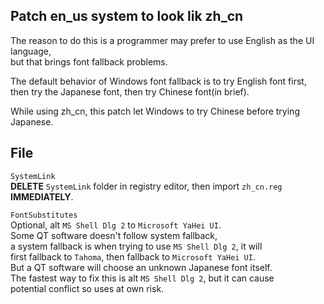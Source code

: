 ## Patch en_us system to look lik zh_cn
The reason to do this is a programmer may prefer to use English as the UI language,  
but that brings font fallback problems.

The default behavior of Windows font fallback is to try English font first,  
then try the Japanese font, then try Chinese font(in brief).

While using zh_cn, this patch let Windows to try Chinese before trying Japanese.

## File
`SystemLink`  
**DELETE** `SystemLink` folder in registry editor, then import `zh_cn.reg` **IMMEDIATELY**.

`FontSubstitutes`  
Optional, alt `MS Shell Dlg 2` to `Microsoft YaHei UI`.  
Some QT software doesn't follow system fallback,  
a system fallback is when trying to use `MS Shell Dlg 2`, it will  
first fallback to `Tahoma`, then fallback to `Microsoft YaHei UI`.  
But a QT software will choose an unknown Japanese font itself.  
The fastest way to fix this is alt `MS Shell Dlg 2`, but it can cause   
potential conflict so uses at own risk.